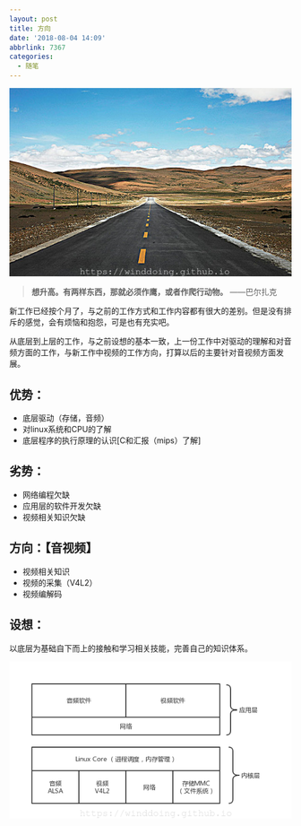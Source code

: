 ```yaml
---
layout: post
title: 方向
date: '2018-08-04 14:09'
abbrlink: 7367
categories:
  - 随笔
---
```


![way](/images/2018/08/way.png)

> __想升高。有两样东西，那就必须作鹰，或者作爬行动物。__  ——巴尔扎克

<!--more-->

新工作已经按个月了，与之前的工作方式和工作内容都有很大的差别。但是没有排斥的感觉，会有烦恼和抱怨，可是也有充实吧。

从底层到上层的工作，与之前设想的基本一致，上一份工作中对驱动的理解和对音频方面的工作，与新工作中视频的工作方向，打算以后的主要针对音视频方面发展。

## 优势：

- 底层驱动（存储，音频）
- 对linux系统和CPU的了解
- 底层程序的执行原理的认识[C和汇报（mips）了解]

## 劣势：

 - 网络编程欠缺
 - 应用层的软件开发欠缺
 - 视频相关知识欠缺

## 方向：【音视频】

 - 视频相关知识
 - 视频的采集（V4L2）
 - 视频编解码

## 设想：

以底层为基础自下而上的接触和学习相关技能，完善自己的知识体系。

![知识体系](/images/2018/08/knowledge_struct.png)
